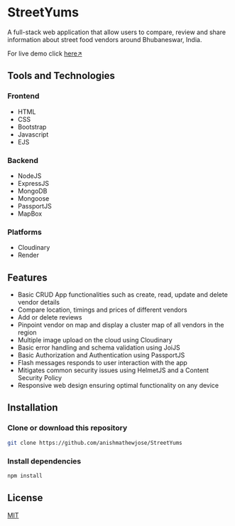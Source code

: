 # StreetYums
A full-stack web application that allow users to compare, review and share information about street food vendors around Bhubaneswar, India.

For live demo click [here↗](https://streetyums.onrender.com/)
## Tools and Technologies
### Frontend
* HTML
* CSS
* Bootstrap
* Javascript
* EJS
### Backend
* NodeJS
* ExpressJS
* MongoDB
* Mongoose
* PassportJS
* MapBox
### Platforms
* Cloudinary
* Render

## Features
* Basic CRUD App functionalities such as create, read, update and delete vendor details
* Compare location, timings and prices of different vendors
* Add or delete reviews
* Pinpoint vendor on map and display a cluster map of all vendors in the region
* Multiple image upload on the cloud using Cloudinary
* Basic error handling and schema validation using JoiJS
* Basic Authorization and Authentication using PassportJS
* Flash messages responds to user interaction with the app
* Mitigates common security issues using HelmetJS and a Content Security Policy
* Responsive web design ensuring optimal functionality on any device

## Installation
### Clone or download this repository
```sh
git clone https://github.com/anishmathewjose/StreetYums
```
### Install dependencies
```sh
npm install
```

## License
[MIT](https://choosealicense.com/licenses/mit/)